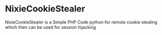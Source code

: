 # NixieCookieStealer
NixieCookieStealer is a Simple PHP Code python for remote cookie stealing which then can be used for session hijacking 
